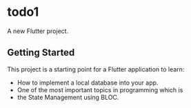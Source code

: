 # todo1

A new Flutter project.

## Getting Started

This project is a starting point for a Flutter application to learn:
- How to implement a local database into your app.
- One of the most important topics in programming which is 
- the State Management using BLOC.  
